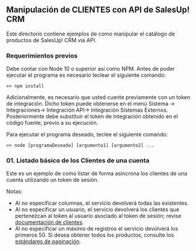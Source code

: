 ## Manipulación de CLIENTES con API de SalesUp! CRM

Este directorio contiene ejemplos de como manipular el catálogo de productos de SalesUp! CRM via API.

### Requerimientos previos

Debe contar con Node 10 o superior así como NPM. Antes de poder ejecutar el programa es necesario teclear el siguiente comando:

```
>> npm install
```

Adicionalmente, es necesario que usted cuente previamente con un token de integración. Dicho token puede obtenerse en el menú Sistema -> Integraciones-> Integración API-> Integración Sistemas Externos. Posteriormente debe substituir el token de integración obtenido en el código fuente, previo a su ejecución.

Para ejecutar el programa deseado, teclee el siguiente comando:

```
>> node [programaDeseado] [argumento1] [argumento2] ...
```

### 01. Listado básico de los Clientes de una cuenta

 Este es un ejemplo de como listar de forma asíncrona los clientes de una cuenta utilizando un token de sesión. 

  Notas: 
  - Al no especificar columnas, el servicio devolverá todas las existentes.
  - Al no especificar un usuario, el servicio devolverá los clientes que pertenezcan al token
    al usuario asociado al token de sesión; revise [documentación de clientes](https://desarrollo.salesup.com/api-rest/clientes/#api-Clientes-GetClientes).
  - Al no especificar un máximo de registros el servicio devolverá los primeros 50. Si desea obtener todos los productos, consulte los [estándares de paginación](https://desarrollo.salesup.com/induccion/estandares.html).


